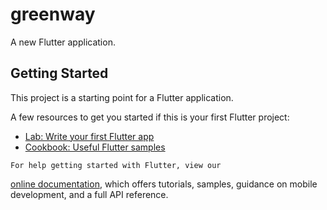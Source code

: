 # greenway

A new Flutter application.

## Getting Started

This project is a starting point for a Flutter application.

A few resources to get you started if this is your first Flutter project:

- [Lab: Write your first Flutter app](https://flutter.dev/docs/get-started/codelab)
- [Cookbook: Useful Flutter samples](https://flutter.dev/docs/cookbook)

```
For help getting started with Flutter, view our
```
[online documentation](https://flutter.dev/docs), which offers tutorials,
samples, guidance on mobile development, and a full API reference.
